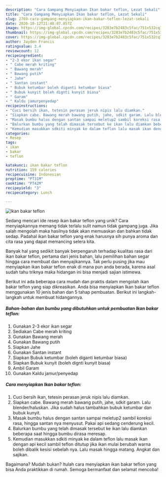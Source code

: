 ```yaml
---
description: "Cara Gampang Menyiapkan Ikan bakar teflon, Lezat Sekali"
title: "Cara Gampang Menyiapkan Ikan bakar teflon, Lezat Sekali"
slug: 2769-cara-gampang-menyiapkan-ikan-bakar-teflon-lezat-sekali
date: 2020-10-12T21:48:07.857Z
image: https://img-global.cpcdn.com/recipes/3283e7b2483c5fac/751x532cq70/ikan-bakar-teflon-foto-resep-utama.jpg
thumbnail: https://img-global.cpcdn.com/recipes/3283e7b2483c5fac/751x532cq70/ikan-bakar-teflon-foto-resep-utama.jpg
cover: https://img-global.cpcdn.com/recipes/3283e7b2483c5fac/751x532cq70/ikan-bakar-teflon-foto-resep-utama.jpg
author: Jayden Francis
ratingvalue: 3.4
reviewcount: 12
recipeingredient:
- "2-3 ekor ikan segar"
- " Cabe merah kriting"
- " Bawang merah"
- " Bawang putih"
- " Jahe"
- " Santan instant"
- " Bubuk ketumbar boleh diganti ketumbar biasa"
- " Bubuk kunyit boleh dignti kunyit biasa"
- " Garam"
- " Kaldu jamurpenyedap"
recipeinstructions:
- "Cuci bersih ikan, tetesin perasan jeruk nipis lalu diamkan."
- "Siapkan cabe. Bawang merah bawang putih, jahe, sdkit garam. Lalu blender/haluskan. Jika sudah halus tambahkan bubuk ketumbar dan bubuk kunyit."
- "Masak bumbu halus dengan santan sampai meletup2 sambil koreksi rasa, hingga santan nya menyusut. Pakai api sedang cenderung kecil."
- "Balurkan bumbu yang telah dimasak tersebut ke ikan lalu diamkan beberapa saat hingga bumbu dirasa meresap."
- "Kemudian masukkan sdkiti minyak ke dalam teflon lalu masak ikan dengan api kecil sambil teflon ditutup jika ikan mulai berubah warna boleh dibalik kesisi sebelah nya. Lalu masak hingga matang. Angkat dan sajikan."
categories:
- Resep
tags:
- ikan
- bakar
- teflon

katakunci: ikan bakar teflon 
nutrition: 159 calories
recipecuisine: Indonesian
preptime: "PT31M"
cooktime: "PT42M"
recipeyield: "3"
recipecategory: Lunch

---
```



![Ikan bakar teflon](https://img-global.cpcdn.com/recipes/3283e7b2483c5fac/751x532cq70/ikan-bakar-teflon-foto-resep-utama.jpg)

Sedang mencari ide resep ikan bakar teflon yang unik? Cara menyiapkannya memang tidak terlalu sulit namun tidak gampang juga. Jika salah mengolah maka hasilnya tidak akan memuaskan dan bahkan tidak sedap. Padahal ikan bakar teflon yang enak harusnya sih punya aroma dan cita rasa yang dapat memancing selera kita.



Banyak hal yang sedikit banyak berpengaruh terhadap kualitas rasa dari ikan bakar teflon, pertama dari jenis bahan, lalu pemilihan bahan segar hingga cara membuat dan menyajikannya. Tak perlu pusing jika mau menyiapkan ikan bakar teflon enak di mana pun anda berada, karena asal sudah tahu triknya maka hidangan ini bisa menjadi sajian istimewa.


Berikut ini ada beberapa cara mudah dan praktis dalam mengolah ikan bakar teflon yang siap dikreasikan. Anda bisa menyiapkan Ikan bakar teflon menggunakan 10 jenis bahan dan 5 tahap pembuatan. Berikut ini langkah-langkah untuk membuat hidangannya.

<!--inarticleads1-->

##### Bahan-bahan dan bumbu yang dibutuhkan untuk pembuatan Ikan bakar teflon:

1. Gunakan 2-3 ekor ikan segar
1. Sediakan  Cabe merah kriting
1. Gunakan  Bawang merah
1. Gunakan  Bawang putih
1. Siapkan  Jahe
1. Gunakan  Santan instant
1. Siapkan  Bubuk ketumbar (boleh diganti ketumbar biasa)
1. Siapkan  Bubuk kunyit (boleh dignti kunyit biasa)
1. Ambil  Garam
1. Gunakan  Kaldu jamur/penyedap




<!--inarticleads2-->

##### Cara menyiapkan Ikan bakar teflon:

1. Cuci bersih ikan, tetesin perasan jeruk nipis lalu diamkan.
1. Siapkan cabe. Bawang merah bawang putih, jahe, sdkit garam. Lalu blender/haluskan. Jika sudah halus tambahkan bubuk ketumbar dan bubuk kunyit.
1. Masak bumbu halus dengan santan sampai meletup2 sambil koreksi rasa, hingga santan nya menyusut. Pakai api sedang cenderung kecil.
1. Balurkan bumbu yang telah dimasak tersebut ke ikan lalu diamkan beberapa saat hingga bumbu dirasa meresap.
1. Kemudian masukkan sdkiti minyak ke dalam teflon lalu masak ikan dengan api kecil sambil teflon ditutup jika ikan mulai berubah warna boleh dibalik kesisi sebelah nya. Lalu masak hingga matang. Angkat dan sajikan.




Bagaimana? Mudah bukan? Itulah cara menyiapkan ikan bakar teflon yang bisa Anda praktikkan di rumah. Semoga bermanfaat dan selamat mencoba!
